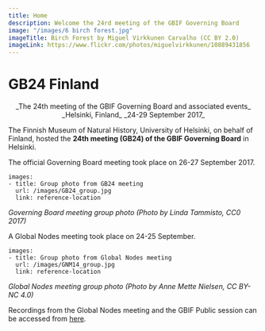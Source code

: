 ```yaml
---
title: Home
description: Welcome the 24rd meeting of the GBIF Governing Board 
image: "/images/6 birch forest.jpg"
imageTitle: Birch Forest by Miguel Virkkunen Carvalho (CC BY 2.0)
imageLink: https://www.flickr.com/photos/miguelvirkkunen/10889431856
---
```


# GB24 Finland 

<p align="center">_The 24th meeting of the GBIF Governing Board and associated events_
_Helsinki, Finland_
_24-29 September 2017_</p>

The Finnish Museum of Natural History, University of Helsinki, on behalf of Finland, hosted the **24th meeting (GB24) of the GBIF Governing Board** in Helsinki. 

The official Governing Board meeting took place on 26-27 September 2017. 

```styledYaml
images: 
- title: Group photo from GB24 meeting
  url: /images/GB24_group.jpg
  link: reference-location
```
_Governing Board meeting group photo (Photo by Linda Tammisto, CC0 2017)_


A Global Nodes meeting took place on 24-25 September. 

```styledYaml
images: 
- title: Group photo from Global Nodes meeting
  url: /images/GNM14_group.jpg
  link: reference-location
```
_Global Nodes meeting group photo (Photo by Anne Mette Nielsen, CC BY-NC 4.0)_

Recordings from the Global Nodes meeting and the GBIF Public session can be accessed from [here](https://www.idigbio.org/wiki/index.php/The_24th_meeting_of_the_GBIF_Governing_Board).

